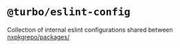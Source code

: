 # `@turbo/eslint-config`

Collection of internal eslint configurations shared between [nxpkgrepo/packages/](https://github.com/nxpkg/nxpkg/tree/main/packages)
